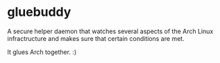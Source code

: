 # gluebuddy

A secure helper daemon that watches several aspects of the Arch Linux infractructure and makes sure that certain conditions are met.

It glues Arch together. :)